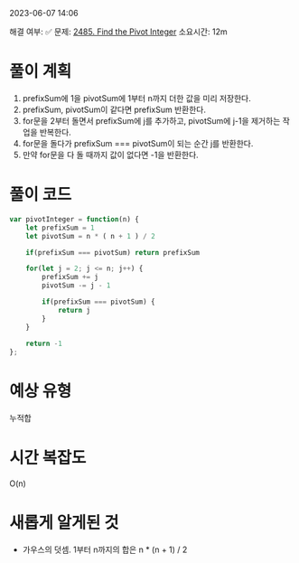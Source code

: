 2023-06-07
14:06

해결 여부: ✅
문제: [2485. Find the Pivot Integer](https://leetcode.com/problems/find-the-pivot-integer/description/)
소요시간: 12m

# 풀이 계획
1. prefixSum에 1을 pivotSum에 1부터 n까지 더한 값을 미리 저장한다.
2. prefixSum, pivotSum이 같다면 prefixSum 반환한다.
3. for문을 2부터 돌면서 prefixSum에 j를 추가하고, pivotSum에 j-1을 제거하는 작업을 반복한다.
4. for문을 돌다가 prefixSum === pivotSum이 되는 순간 j를 반환한다.
5. 만약 for문을 다 돌 때까지 값이 없다면 -1을 반환한다.
# 풀이 코드 
```javascript
var pivotInteger = function(n) {
    let prefixSum = 1
    let pivotSum = n * ( n + 1 ) / 2

    if(prefixSum === pivotSum) return prefixSum

    for(let j = 2; j <= n; j++) {
        prefixSum += j
        pivotSum -= j - 1

        if(prefixSum === pivotSum) {
            return j
        }
    }
    
    return -1
};
```
# 예상 유형
누적합
# 시간 복잡도
O(n)
# 새롭게 알게된 것
- 가우스의 덧셈. 1부터 n까지의 합은 n * (n + 1) / 2